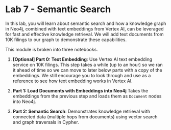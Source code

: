 # Lab 7 - Semantic Search
In this lab, you will learn about semantic search and how a knowledge graph in Neo4j, combined with text embeddings from Vertex AI, can be leveraged for fast and effective knowledge retrieval.  We will add text documents from 10K filings to our graph to demonstrate these capabilities. 

This module is broken into three notebooks.

1. __\[Optional\] Part 0: Text Embedding__:  Use Vertex AI text embedding service on 10K filings. This step takes a while (up to an hour) so we ran it ahead of time so we can move to later below parts with a copy of the embeddings.  We still encourage you to look through and use as a reference to see how text embedding works in Vertex AI. 

2. __Part 1: Load Documents with Embeddings into Neo4j__ Takes the embeddings from the previous step and loads them as `Document` nodes into Neo4j. 

3. __Part 2: Semantic Search__: Demonstrates knowledge retrieval with connected data (multiple hops from documents) using vector search and graph traversals in Cypher. 